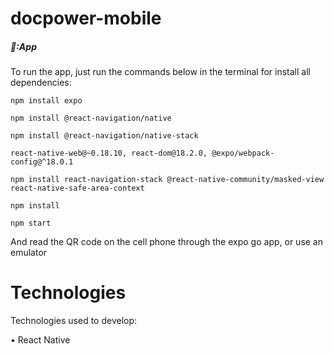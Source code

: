 # docpower-mobile

##### 📱:App

To run the app, just run the commands below in the terminal for install all dependencies:

```shell
npm install expo
```

```shell
npm install @react-navigation/native
```

```shell
npm install @react-navigation/native-stack
```

```shell
react-native-web@~0.18.10, react-dom@18.2.0, @expo/webpack-config@^18.0.1
```

```shell
npm install react-navigation-stack @react-native-community/masked-view react-native-safe-area-context
```

```shell
npm install
```

```shell
npm start
```

And read the QR code on the cell phone through the expo go app, or use an emulator

# Technologies

Technologies used to develop:

• React Native
